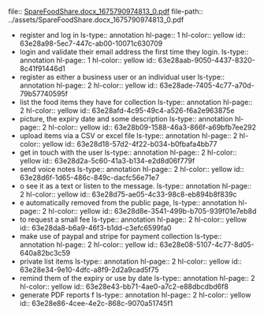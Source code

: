 file:: [SpareFoodShare.docx_1675790974813_0.pdf](../assets/SpareFoodShare.docx_1675790974813_0.pdf)
file-path:: ../assets/SpareFoodShare.docx_1675790974813_0.pdf

- register and log in 
  ls-type:: annotation
  hl-page:: 1
  hl-color:: yellow
  id:: 63e28a98-5ec7-447c-ab00-10071c630709
- login and validate their email address the first time they login.
  ls-type:: annotation
  hl-page:: 1
  hl-color:: yellow
  id:: 63e28aab-9050-4437-8320-8c41f91446d1
- register as either a business user or an individual user
  ls-type:: annotation
  hl-page:: 2
  hl-color:: yellow
  id:: 63e28ade-7405-4c77-a70d-79b57740595f
- list the food items they have for collection
  ls-type:: annotation
  hl-page:: 2
  hl-color:: yellow
  id:: 63e28afd-4c95-49c4-a526-f6a2e963875e
- picture, the expiry date and some description 
  ls-type:: annotation
  hl-page:: 2
  hl-color:: yellow
  id:: 63e28b09-1588-46a3-866f-a69bfb7ee292
- upload items via a CSV or excel file
  ls-type:: annotation
  hl-page:: 2
  hl-color:: yellow
  id:: 63e28d18-57d2-4f22-b034-b0fbafa4bb77
- get in touch with the user
  ls-type:: annotation
  hl-page:: 2
  hl-color:: yellow
  id:: 63e28d2a-5c60-41a3-b134-e2d8d06f779f
- send voice notes
  ls-type:: annotation
  hl-page:: 2
  hl-color:: yellow
  id:: 63e28d6f-1d65-486c-849c-dacfc56e71e7
- o see it as a text or listen to the message.
  ls-type:: annotation
  hl-page:: 2
  hl-color:: yellow
  id:: 63e28d75-ae05-4c33-98c8-eb894b8f839c
- e automatically removed from the public page,
  ls-type:: annotation
  hl-page:: 2
  hl-color:: yellow
  id:: 63e28d8e-3541-499b-b705-939f01e7eb8d
- to request a small fee
  ls-type:: annotation
  hl-page:: 2
  hl-color:: yellow
  id:: 63e28da8-b6a9-46f3-b1dd-c3efc6599fa0
- make use of paypal and stripe for payment collection
  ls-type:: annotation
  hl-page:: 2
  hl-color:: yellow
  id:: 63e28e08-5107-4c77-8d05-640a82bc3c59
- private list items 
  ls-type:: annotation
  hl-page:: 2
  hl-color:: yellow
  id:: 63e28e34-9e10-4dfc-a8f9-2d2a9cad5f75
- remind them of the expiry or use by date
  ls-type:: annotation
  hl-page:: 2
  hl-color:: yellow
  id:: 63e28e43-bb71-4ae0-a7c2-e88dbcdbd6f8
- generate PDF reports f
  ls-type:: annotation
  hl-page:: 2
  hl-color:: yellow
  id:: 63e28e86-4cee-4e2c-868c-9070a51745f1